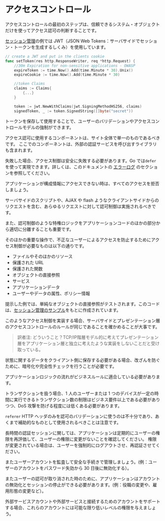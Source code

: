 アクセスコントロール
==============

アクセスコントロールの最初のステップは、信頼できるシステム・オブジェクトだけを使ってアクセス認可の判断することです。

[セッション管理][3]の例では JWT（JSON Web Tokens：サーバサイドでセッション・トークンを生成するしくみ）を使用しています。

```go
// create a JWT and put in the clients cookie
func setToken(res http.ResponseWriter, req *http.Request) {
    //30m Expiration for non-sensitive applications - OWASP
    expireToken := time.Now().Add(time.Minute * 30).Unix()
    expireCookie := time.Now().Add(time.Minute * 30)

    //token Claims
    claims := Claims{
        {...}
    }

    token := jwt.NewWithClaims(jwt.SigningMethodHS256, claims)
    signedToken, _ := token.SignedString([]byte("secret"))
```


トークンを保存して使用することで、ユーザーのバリデーションやアクセスコントロールモデルの強制ができます。

アクセス認可に使用するコンポーネントは、サイト全体で単一のものであるべきです。
ここでのコンポーネントは、外部の認証サービスを呼び出すライブラリも含まれます。

失敗した場合、アクセス制御は安全に失敗する必要があります。Go では`defer` を使って実現できます。詳しくは、このドキュメントの [エラーログ][1] のセクションを参照してください。

アプリケーションが構成情報にアクセスできない時は、すべてのアクセスを拒否しましょう。

サーバサイドのスクリプトや、AJAX や flash ようなクライアントサイドからのリクエストを含む、あらゆるリクエストに対して認可制御は実施されるべきです。

また、認可制御のような特権ロジックをアプリケーションコードのほかの部分から適切に分離することも重要です。

そのほかの重要な操作で、不正なユーザーによるアクセスを防止するためにアクセス制御が必要なものは以下の通りです。

* ファイルやそのほかのリソース
* 保護された URL
* 保護された関数
* オブジェクトの直接参照
* サービス
* アプリケーションデータ
* ユーザーやデータの属性、ポリシー情報

提示した例では、単純なオブジェクトの直接参照がテストされます。このコード
は、[セッション管理のサンプル][2]をもとに作成されています。

このようなアクセス制御を実装する場合、サーバサイドとプレゼンテーション層のアクセスコントロールのルールが同じであることを確かめることが大事です。
> 訳者注: どういうこと？TCP/IP階層モデル的に考えてプレゼンテーション層をアプリケーション層と独立に考えたような実装をしないことだと受け取っている。

状態に関するデータをクライアント側に保存する必要がある場合、改ざんを防ぐために、暗号化や完全性チェックを行うことが必要です。

アプリケーションロジックの流れがビジネスルールに適合している必要があります。

トランザクションを扱う場合、1 人のユーザーまたは 1 つのデバイスが一定の時間に実行できるトランザクション数の制限はビジネス要件以上である必要がありつつ、DoS 攻撃を防げる程度には低くある必要があります。

`referer` HTTP ヘッダのみを認可のバリデーションに使うのは不十分であり、あくまで補助的なものとして使用されるべきことは注意です。

長時間の認証セッションに関しては、アプリケーションは定期的にユーザーの権限を再評価して、ユーザーの権限に変更がないことを確認してください。
権限が変更されている場合は、ユーザーを強制的にログアウトさせ、再認証させてください。

またユーザーアカウントを監査して安全な手続きで管理しましょう。(例：ユーザーのアカウントをパスワード失効から 30 日後に無効化する）。

またユーザーの認可が取り消された時のために、アプリケーションはアカウントの無効化とセッションの停止ができる必要があります。(例：役職の変更や、雇用形態の変更など）。

外部サービスアカウントや外部サービスと接続するためのアカウントをサポートする場合、これらのアカウントには可能な限り低いレベルの権限を与えましょう。

[1]: ../error-handling-logging/error-handling.md
[2]: URL.go
[3]: ../session-management/README.md
